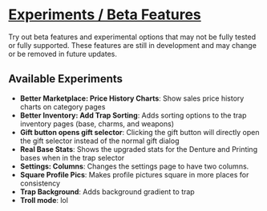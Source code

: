 # [Experiments / Beta Features](https://www.mousehuntgame.com/preferences.php?tab=mousehunt-improved-settings#mousehunt-improved-settings-beta-experiments)

Try out beta features and experimental options that may not be fully tested or fully supported. These features are still in development and may change or be removed in future updates.

## Available Experiments


- **Better Marketplace: Price History Charts**: Show sales price history charts on category pages
- **Better Inventory: Add Trap Sorting**: Adds sorting options to the trap inventory pages (base, charms, and weapons)
- **Gift button opens gift selector**: Clicking the gift button will directly open the gift selector instead of the normal gift dialog
- **Real Base Stats**: Shows the upgraded stats for the Denture and Printing bases when in the trap selector
- **Settings: Columns**: Changes the settings page to have two columns.
- **Square Profile Pics**: Makes profile pictures square in more places for consistency
- **Trap Background**: Adds background gradient to trap
- **Troll mode**: lol

